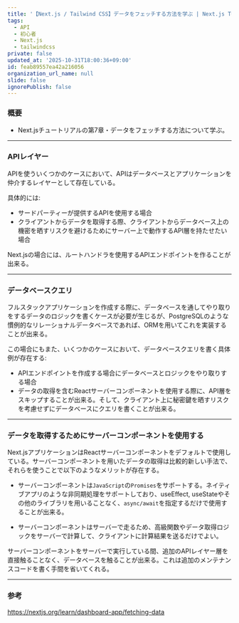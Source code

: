 ```yaml
---
title: '【Next.js / Tailwind CSS】データをフェッチする方法を学ぶ | Next.js Tutorial #7 - Fetching Data'
tags:
  - API
  - 初心者
  - Next.js
  - tailwindcss
private: false
updated_at: '2025-10-31T18:00:36+09:00'
id: feab89557ea42a216056
organization_url_name: null
slide: false
ignorePublish: false
---
```

### 概要
* Next.jsチュートリアルの第7章・データをフェッチする方法について学ぶ。

<hr>

### APIレイヤー

APIを使ういくつかのケースにおいて、APIはデータベースとアプリケーションを仲介するレイヤーとして存在している。

具体的には: 
* サードパーティーが提供するAPIを使用する場合
* クライアントからデータを取得する際、クライアントからデータベース上の機密を晒すリスクを避けるためにサーバー上で動作するAPI層を持たせたい場合

Next.jsの場合には、ルートハンドラを使用するAPIエンドポイントを作ることが出来る。

<hr>

### データベースクエリ

フルスタックアプリケーションを作成する際に、データベースを通してやり取りをするデータのロジックを書くケースが必要が生じるが、PostgreSQLのような慣例的なリレーショナルデータベースであれば、ORMを用いてこれを実装することが出来る。

この場合にもまた、いくつかのケースにおいて、データベースクエリを書く具体例が存在する:

* APIエンドポイントを作成する場合にデータベースとロジックをやり取りする場合
* データの取得を含むReactサーバーコンポーネントを使用する際に、API層をスキップすることが出来る。そして、クライアント上に秘密鍵を晒すリスクを考慮せずにデータベースにクエリを書くことが出来る。

<hr>

### データを取得するためにサーバーコンポーネントを使用する

Next.jsアプリケーションはReactサーバーコンポーネントをデフォルトで使用している。サーバーコンポーネントを用いたデータの取得は比較的新しい手法で、それらを使うことで以下のようなメリットが存在する。

* サーバーコンポーネントは`JavaScript`の`Promises`をサポートする。ネイティブアプリのような非同期処理をサポートしており、useEffect, useStateやその他のライブラリを用いることなく、`async/await`を指定するだけで使用することが出来る。

* サーバーコンポーネントはサーバーで走るため、高級関数やデータ取得ロジックをサーバーで計算して、クライアントに計算結果を送るだけでよい。

サーバーコンポーネントをサーバーで実行している間、追加のAPIレイヤー層を直接触ることなく、データベースを触ることが出来る。これは追加のメンテナンスコードを書く手間を省いてくれる。

<hr>

### 参考

https://nextjs.org/learn/dashboard-app/fetching-data

